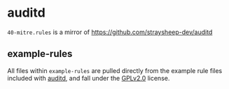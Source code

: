# auditd

`40-mitre.rules` is a mirror of https://github.com/straysheep-dev/auditd

## example-rules

All files within `example-rules` are pulled directly from the example rule files included with [auditd](https://github.com/linux-audit/audit-userspace), and fall under the [GPLv2.0](audtid/example-rules/COPYING) license.
